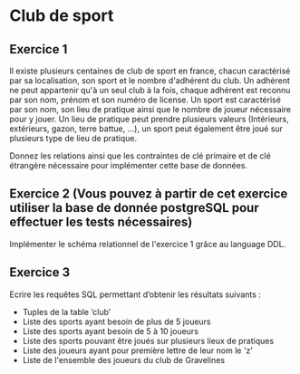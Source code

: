 # Club de sport

## Exercice 1 

Il existe plusieurs centaines de club de sport en france, chacun caractérisé par sa localisation, son sport et le nombre d'adhérent du club.
Un adhérent ne peut appartenir qu'à un seul club à la fois, chaque adhérent est reconnu par son nom, prénom et son numéro de license.
Un sport est caractérisé par son nom, son lieu de pratique ainsi que le nombre de joueur nécessaire pour y jouer. Un lieu de pratique 
peut prendre plusieurs valeurs (Intérieurs, extérieurs, gazon, terre battue, ...), un sport peut également être joué sur plusieurs type de lieu de pratique.

Donnez les relations ainsi que les contraintes de clé primaire et de clé étrangère nécessaire pour implémenter cette base de données.

## Exercice 2 (Vous pouvez à partir de cet exercice utiliser la base de donnée postgreSQL pour effectuer les tests nécessaires)

Implémenter le schéma relationnel de l'exercice 1 grâce au language DDL. 

## Exercice 3

Ecrire les requêtes SQL permettant d’obtenir les résultats suivants :
- Tuples de la table ’club’
- Liste des sports ayant besoin de plus de 5 joueurs
- Liste des sports ayant besoin de 5 à 10 joueurs
- Liste des sports pouvant être joués sur plusieurs lieux de pratiques
- Liste des joueurs ayant pour première lettre de leur nom le 'z'
- Liste de l'ensemble des joueurs du club de Gravelines
